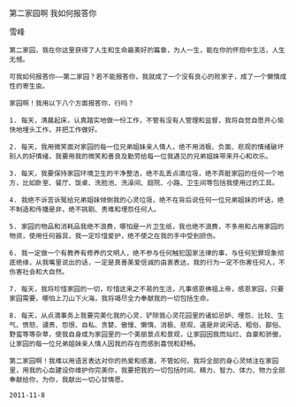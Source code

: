 第二家园啊 我如何报答你

雪峰


    第二家园，我在你这里获得了人生和生命最美好的篇章，为人一生，能在你的怀抱中生活，人生无憾。

    可我如何报答你——第二家园？若不能报答你，我就成了一个没有良心的败家子，成了一个懒惰成性的寄生虫。

    家园啊！我用以下八个方面报答你，行吗？

    1. 每天，清晨起床，认真踏实地做一份工作，不管有没有人管理和监督，我将自觉自愿开心愉快地埋头工作，并把工作做好。

    2. 每天，我用微笑面对家园的每一位兄弟姐妹亲人情人，绝不用消极、负面、悲观的情绪破坏别人的好情绪，我要用我的微笑和善良及勤劳给每一位我遇见的兄弟姐妹带来开心和欢乐。

    3. 每天，我要保持家园环境卫生的干净整洁，绝不乱丢点滴垃圾，绝不弄脏家园的任何一个地方，比如卧室、餐厅、饭桌、洗脸池、洗澡间、庭院、小路、卫生间等包括我使用过的工具。

    4. 我绝不诉苦诉冤给兄弟姐妹倾倒我的心灵垃圾，绝不在背后说任何一位兄弟姐妹的坏话，绝不制造和传播是非，绝不挑剔、责难和埋怨任何人。

    5. 家园的物品和消耗品我绝不浪费，哪怕是一片卫生纸，我也绝不浪费，不多用和占用家园的物资，使用任何器具，我一定珍惜爱护，绝不使之在我的手中受到损伤。

    6. 我一定做一个有教养有修养的文明人，绝不参与任何触犯国家法律的事，与任何犯罪现象彻底绝缘，从我嘴里说出的话，一定是真善美爱信诚的由衷表达，我的行为一定不伤害任何人，不伤害社会和大自然。

    7. 每天，我将珍惜家园的一切，珍惜这来之不易的生活，凡事感恩佛祖上帝，感恩家园，只要家园需要，哪怕上刀山下火海，我将竭尽全力奉献我的一切包括生命。

    8. 每天，从点滴事务上我要完美化我的心灵，铲除我心灵花园里的诸如忌妒、埋怨、比较、生气、愤怒、谴责、怨恨、自私、贪婪、傲慢、懒惰、消极、悲观、道是非说闲话、粗俗、鄙俗、野蛮等等杂草，使我自身成为家园里的一个美丽景点和景观，让家园因我而灿烂、自豪和骄傲，让家园的每一位兄弟姐妹亲人情人因我的存在而感到喜悦和舒畅。

    第二家园啊！我难以用语言表达对你的热爱和感激，不管如何，我将全部的身心灵倾注在家园里，用我的心血建设你维护你完美你，我要把我的一切包括时间、精力、智力、体力、物力全部奉献给你，为你，我献出一切心甘情愿。

    2011-11-8



